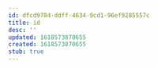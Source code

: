 ```yaml
---
id: dfcd9784-ddff-4634-9cd1-96ef9285557c
title: id
desc: ''
updated: 1618573870655
created: 1618573870655
stub: true
---
```


